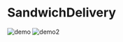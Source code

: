 # SandwichDelivery

![demo](https://user-images.githubusercontent.com/99489693/163058592-6916022c-c8bd-4139-a45a-99c399e6d15c.png)
![demo2](https://user-images.githubusercontent.com/99489693/163058904-d449d01f-95a4-4520-acc3-09157b5a94d2.png)
